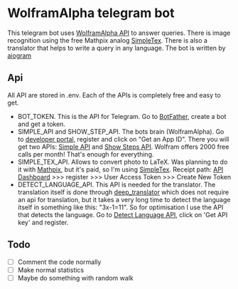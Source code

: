# WolframAlpha telegram bot
This telegram bot uses [WolframAlpha API](https://products.wolframalpha.com/api/faqs) to answer queries.  There is image recognition using the free Mathpix analog [SimpleTex](https://www.simpletex.net/). There is also a translator that helps to write a query in any language. The bot is written by [aiogram](https://docs.aiogram.dev/en/latest/)

## Api
All API are stored in .env. Each of the APIs is completely free and easy to get.
- BOT_TOKEN. This is the API for Telegram. Go to [BotFather](https://t.me/BotFather), create a bot and get a token.
- SIMPLE_API and SHOW_STEP_API. The bots brain (WolframAlpha). Go to [developer portal](https://developer.wolframalpha.com/), register and click on "Get an App ID". There you will get two APIs: [Simple API](https://products.wolframalpha.com/simple-api/documentation) and [Show Steps API](https://products.wolframalpha.com/show-steps-api/documentation). Wolfram offers 2000 free calls per month! That's enough for everything.
- SIMPLE_TEX_API. Allows to convert photo to LaTeX. Was planning to do it with [Mathpix](https://mathpix.com/), but it's paid, so I'm using [SimpleTex](https://simpletex.net/). Receipt path: [API Dashboard](https://simpletex.net/user/center?menu=oapi) >>> register >>> User Access Token >>> Create New Token
- DETECT_LANGUAGE_API. This API is needed for the translator. The translation itself is done through [deep_translator](https://pypi.org/project/deep-translator/) which does not require an api for translation, but it takes a very long time to detect the language itself in something like this: "3x-1=11". So for optimisation I use the API that detects the language. Go to [Detect Language API](https://detectlanguage.com/), click on 'Get API key' and register.

## Todo
- [ ] Comment the code normally
- [ ] Make normal statistics
- [ ] Maybe do something with random walk
